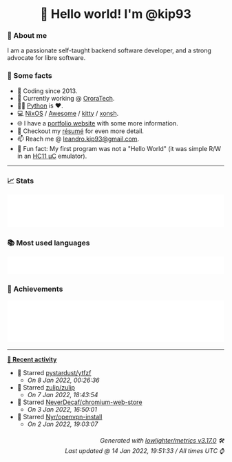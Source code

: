 <!-- README template, populated using this action:
     https://github.com/kip93/kip93/blob/main/.github/workflows/readme.yml. -->

<h1 align="center">👋 Hello world! I'm @kip93</h1> <!-- LOGIN => username -->

### 👤 About me

I am a passionate self-taught backend software developer, and a strong advocate for libre software.


### 💬 Some facts

* 📅 Coding since 2013.
* 💼 Currently working @ [OroraTech](https://ororatech.com/).
* 👨‍💻 [Python](https://github.com/search?q=user%3Akip93&l=python) is ❤️. <!-- LOGIN => username -->
* 💻 [NixOS](https://github.com/NixOS/) /
     [Awesome](https://github.com/awesomeWM/) /
     [kitty](https://github.com/kovidgoyal/kitty/) /
     [xonsh](https://github.com/xonsh/).
* 🌐 I have a [portfolio website](https://kip93.net/) with some more information.
* 📝 Checkout my [résumé](https://kip93.net/resume/) for even more detail.
* 📫 Reach me @ [leandro.kip93@gmail.com](mailto:leandro.kip93@gmail.com).
* 🎲 Fun fact: My first program was not a "Hello World" (it was simple R/W in an [HC11 µC](https://en.wikipedia.org/wiki/68HC11) emulator).


-----------------------------------------------------------------------------------------------------------------------


### 📈 Stats

![](./stats.svg)


### 📚 Most used languages <!-- by percentage, in decreasing order -->

![](./languages.svg)


### 🏅 Achievements

![](./achievements.svg)


-----------------------------------------------------------------------------------------------------------------------


**[📰 Recent activity](https://github.com/kip93)**
* 🌟 Starred [pystardust/ytfzf](https://github.com/pystardust/ytfzf)
  * *On 8 Jan 2022, 00:26:36*
* 🌟 Starred [zulip/zulip](https://github.com/zulip/zulip)
  * *On 7 Jan 2022, 18:43:54*
* 🌟 Starred [NeverDecaf/chromium-web-store](https://github.com/NeverDecaf/chromium-web-store)
  * *On 3 Jan 2022, 16:50:01*
* 🌟 Starred [Nyr/openvpn-install](https://github.com/Nyr/openvpn-install)
  * *On 2 Jan 2022, 19:03:07*
 <!-- Last activity -->


<h6 align="right"><em>
    Generated with <a href="https://github.com/lowlighter/metrics/tree/latest/">lowlighter/metrics v3.17.0</a> 🛠️<br> <!-- VERSION => MAJOR.minor.patch -->
    Last updated @ 14 Jan 2022, 19:51:33 / All times UTC ⌚ <!-- meta.generated => DD/MM/YYYY, hh:mm -->
</em></h6>
